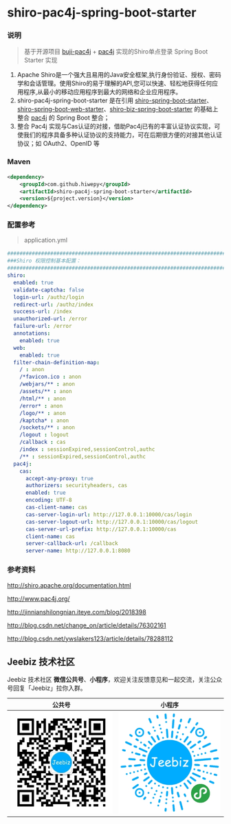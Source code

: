 # shiro-pac4j-spring-boot-starter


### 说明

 > 基于开源项目 [buji-pac4j](https://github.com/bujiio/buji-pac4j "buji-pac4j") + [pac4j](https://github.com/pac4j/pac4j "pac4j") 实现的Shiro单点登录 Spring Boot Starter 实现

1. Apache Shiro是一个强大且易用的Java安全框架,执行身份验证、授权、密码学和会话管理。使用Shiro的易于理解的API,您可以快速、轻松地获得任何应用程序,从最小的移动应用程序到最大的网络和企业应用程序。
2. shiro-pac4j-spring-boot-starter 是在引用 [shiro-spring-boot-starter](http://mvnrepository.com/artifact/org.apache.shiro/shiro-spring-boot-starter "shiro-spring-boot-starter")、[shiro-spring-boot-web-starter](http://mvnrepository.com/artifact/org.apache.shiro/shiro-spring-boot-web-starter "shiro-spring-boot-web-starter")、[shiro-biz-spring-boot-starter](https://github.com/vindell/shiro-biz-spring-boot-starter "shiro-biz-spring-boot-starter") 的基础上整合 [pac4j](https://github.com/pac4j/pac4j "pac4j") 的 Spring Boot 整合；
3. 整合 Pac4j 实现与Cas认证的对接，借助Pac4j已有的丰富认证协议实现，可使我们的程序具备多种认证协议的支持能力，可在后期很方便的对接其他认证协议；如 OAuth2、OpenID 等

### Maven

``` xml
<dependency>
	<groupId>com.github.hiwepy</groupId>
	<artifactId>shiro-pac4j-spring-boot-starter</artifactId>
	<version>${project.version}</version>
</dependency>
```

### 配置参考

> application.yml
 
```yaml
################################################################################################################  
###Shiro 权限控制基本配置：  
################################################################################################################
shiro:
  enabled: true
  validate-captcha: false
  login-url: /authz/login
  redirect-url: /authz/index
  success-url: /index
  unauthorized-url: /error
  failure-url: /error
  annotations: 
    enabled: true
  web: 
    enabled: true
  filter-chain-definition-map: 
    / : anon
    /*favicon.ico : anon
    /webjars/** : anon
    /assets/** : anon
    /html/** : anon
    /error* : anon
    /logo/** : anon
    /kaptcha* : anon
    /sockets/** : anon
    /logout : logout
    /callback : cas
    /index : sessionExpired,sessionControl,authc
    /** : sessionExpired,sessionControl,authc
  pac4j:
    cas:
      accept-any-proxy: true
      authorizers: securityheaders, cas
      enabled: true
      encoding: UTF-8
      cas-client-name: cas
      cas-server-login-url: http://127.0.0.1:10000/cas/login
      cas-server-logout-url: http://127.0.0.1:10000/cas/logout
      cas-server-url-prefix: http://127.0.0.1:10000/cas
      client-name: cas
      server-callback-url: /callback
      server-name: http://127.0.0.1:8080
```	    
 
### 参考资料

http://shiro.apache.org/documentation.html

http://www.pac4j.org/

http://jinnianshilongnian.iteye.com/blog/2018398

http://blog.csdn.net/change_on/article/details/76302161

http://blog.csdn.net/ywslakers123/article/details/78288112


## Jeebiz 技术社区

Jeebiz 技术社区 **微信公共号**、**小程序**，欢迎关注反馈意见和一起交流，关注公众号回复「Jeebiz」拉你入群。

|公共号|小程序|
|---|---|
| ![](https://raw.githubusercontent.com/hiwepy/static/main/images/qrcode_for_gh_1d965ea2dfd1_344.jpg)| ![](https://raw.githubusercontent.com/hiwepy/static/main/images/gh_09d7d00da63e_344.jpg)|

